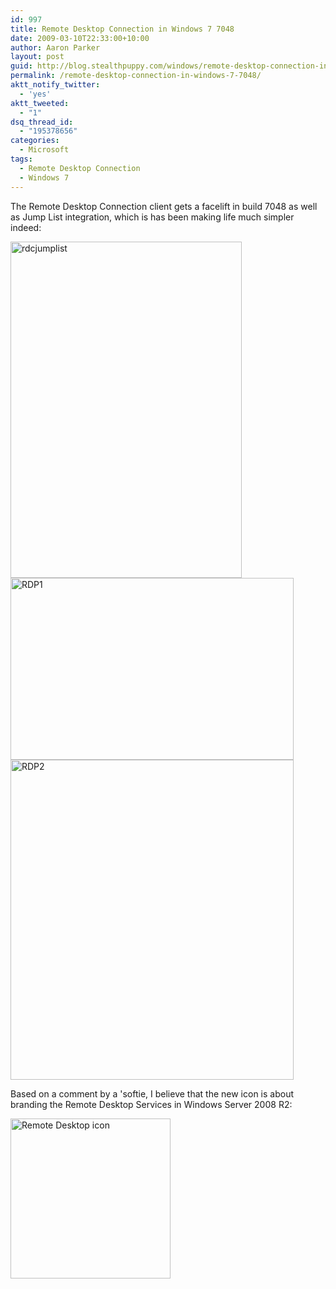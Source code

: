 ```yaml
---
id: 997
title: Remote Desktop Connection in Windows 7 7048
date: 2009-03-10T22:33:00+10:00
author: Aaron Parker
layout: post
guid: http://blog.stealthpuppy.com/windows/remote-desktop-connection-in-windows-7-7048
permalink: /remote-desktop-connection-in-windows-7-7048/
aktt_notify_twitter:
  - 'yes'
aktt_tweeted:
  - "1"
dsq_thread_id:
  - "195378656"
categories:
  - Microsoft
tags:
  - Remote Desktop Connection
  - Windows 7
---
```

The Remote Desktop Connection client gets a facelift in build 7048 as well as Jump List integration, which is has been making life much simpler indeed:

<img class="alignnone size-full wp-image-1007" title="rdcjumplist" src="http://stealthpuppy.com/wp-content/uploads/2009/03/rdcjumplist.png" alt="rdcjumplist" width="370" height="538" srcset="https://stealthpuppy.com/wp-content/uploads/2009/03/rdcjumplist.png 370w, https://stealthpuppy.com/wp-content/uploads/2009/03/rdcjumplist-206x300.png 206w" sizes="(max-width: 370px) 100vw, 370px" /> 

<img style="border-bottom: 0px; border-left: 0px; display: inline; border-top: 0px; border-right: 0px" title="RDP1" src="http://stealthpuppy.com/wp-content/uploads/2009/03/rdp1.png" border="0" alt="RDP1" width="453" height="291" /> 

<img style="border-bottom: 0px; border-left: 0px; display: inline; border-top: 0px; border-right: 0px" title="RDP2" src="http://stealthpuppy.com/wp-content/uploads/2009/03/rdp2.png" border="0" alt="RDP2" width="453" height="512" /> 

Based on a comment by a 'softie, I believe that the new icon is about branding the Remote Desktop Services in Windows Server 2008 R2:

<img class="alignnone size-full wp-image-999" title="Remote Desktop icon" src="http://stealthpuppy.com/wp-content/uploads/2009/03/remotedesktop.png" alt="Remote Desktop icon" width="256" height="256" srcset="https://stealthpuppy.com/wp-content/uploads/2009/03/remotedesktop.png 256w, https://stealthpuppy.com/wp-content/uploads/2009/03/remotedesktop-150x150.png 150w" sizes="(max-width: 256px) 100vw, 256px" />